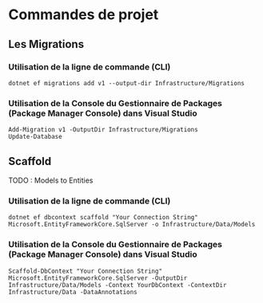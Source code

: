 ﻿# Commandes de projet

## Les Migrations

### Utilisation de la ligne de commande (CLI)
```
dotnet ef migrations add v1 --output-dir Infrastructure/Migrations
```

### Utilisation de la Console du Gestionnaire de Packages (Package Manager Console) dans Visual Studio
```
Add-Migration v1 -OutputDir Infrastructure/Migrations
Update-Database
```

## Scaffold 
TODO : Models to Entities
### Utilisation de la ligne de commande (CLI)
```
dotnet ef dbcontext scaffold "Your Connection String" Microsoft.EntityFrameworkCore.SqlServer -o Infrastructure/Data/Models
```

### Utilisation de la Console du Gestionnaire de Packages (Package Manager Console) dans Visual Studio
```
Scaffold-DbContext "Your Connection String" Microsoft.EntityFrameworkCore.SqlServer -OutputDir Infrastructure/Data/Models -Context YourDbContext -ContextDir Infrastructure/Data -DataAnnotations
```

